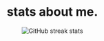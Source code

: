 <div align="center">
<h1>stats about me.</h1>


![GitHub streak stats](https://streak-stats.demolab.com/?user=seekoji)  
</div>
